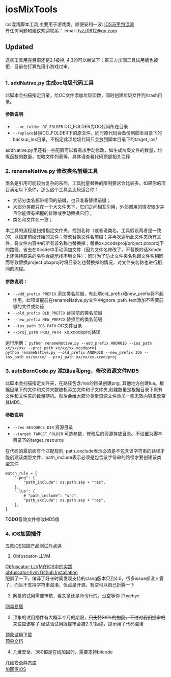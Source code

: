 # iosMixTools
ios混淆脚本工具,主要用于游戏类。顺便安利一波:  [IOS马甲包混淆](https://blog.csdn.net/lyzz0612/article/details/80390362)    
有任何问题和建议欢迎联系： email: lyzz0612@qq.com

## Updated
这些工具用完目前还是2.1被拒, 4.3的可以尝试下；第三方加固工具试用版也被拒，目前在打算先用小游戏过审。

## 

### 1.  addNative.py 生成oc垃圾代码工具
此脚本会扫描指定目录，给OC文件添加垃圾函数，同时创建垃圾文件到/trash目录。
#### 参数说明

* ` --oc_folder OC_FOLDER` OC_FOLDER为OC代码所在目录
* `--replace`替换OC_FOLDER下的原文件，同时原代码会备份到脚本目录下的backup_ios目录。不指定此项垃圾代码只会放到脚本目录下的target_ios/

addNative.py里还有一些配置可以看需求手动修改，如生成垃圾文件的数量，垃圾函数的数量，忽略文件列表等，具体请查看代码顶部相关注释

### 2. renameNative.py 修改类名前缀工具
类名是引用可能较为复杂的东西，工具批量替换的限制要求会比较多。如果你的项目满足以下条件，那么这个工具会比较适合你：

* 大部分类名都带相同的前缀，也只准备替换前缀；
* 大部分类都只在一个大文件夹下，它们之间相互引用，外部调用的情况较少并且你能很有把握的排除或手动替换它们；
* 类名和文件名一致；

本工具的流程是扫描指定文件夹，找到名称（或者说类名，工具假设两者是一致的）以指定前缀开始的文件；修改替换文件名前缀；并再次遍历此文件夹所有文件，将文件内容中的所有该名称也替换掉；替换xx.xcodeproj/project.pbxproj下的路径，省去在Xcode中手动添加文件（因为文件名修改了，不替换的话Xcode上还保持原来的名称会提示找不到文件）；同时为了防止文件夹名称跟文件名相同而导致替换project.pbxproj时将目录名也替换掉的情况，对文件夹名称也进行相同的流程。

#### 参数说明：

* `--add_prefix PREFIX` 添加类名前缀，有此项old_prefix和new_prefix将不起作用，此项请提前在renameNative.py文件中ignore_path_text添加不需要前缀的文件或路径
* `--old_prefix OLD_PREFIX` 替换前的类名前缀
* `--new_prefix NEW_PREFIX` 替换后的类名前缀
* `--ios_path IOS_PATH` OC文件目录
* `--proj_path PROJ_PATH ` xx.xcodeproj路径

运行示例：
`python renameNative.py --add_prefix ANDROID --ios_path xx/xx/xx/ --proj_path xx/xx/xx.xcodeproj`      
`python renameNative.py --old_prefix ANDROID --new_prefix IOS --ios_path xx/xx/xx/ --proj_path xx/xx/xx.xcodeproj`


### 3. autoBornCode.py 添加lua和png，修改资源文件MD5
此脚本会扫描指定文件夹，在路径包含/res的目录创建png, 其他地方创建lua。根据目录下的文件和文件夹数随机添加文件和子文件夹,创建数量是根据目录下原有文件和文件夹的数量随机。然后会给大部分类型资源文件添加一些无效内容来改变其MD5。

#### 参数说明

* `--res RESOURCE_DIR` 资源目录
* `--target TARGET_FOLDER` 可选参数，修改后的资源存放目录。不设置为脚本目录下的target_resource 

在代码的最前面有个匹配规则, path_exclude表示必须是不包含该字符串的路径才能创建该类型文件，path_include表示必须是包含该字符串的路径才要创建该类型文件
```
match_rule = {
    ".png": {
        "path_include": os.path.sep + "res",
    },
    ".lua": {
        # "path_include": "src",
        "path_exclude": os.path.sep + "res",
    },
}
```

**TODO**音效文件修改MD5值


### 4. iOS加固插件
[五款iOS加固产品测试与点评](http://telecom.chinabyte.com/300/14570300.shtml)

1. Obfuscator-LLVM

[Obfuscator-LLVM在iOS中的实践](https://www.jianshu.com/p/a631b5584de6)   
[obfuscator-llvm Github Installation](https://github.com/obfuscator-llvm/obfuscator/wiki/Installation)  
配置了一下，编译了好长时间发现支持的clang版本只到4.0，很多issue都没人管了，而且不支持字符串混淆，优点是开源，有空可以自己折腾一下

2. 网易的试用需要审核，看文章还是命令行的，没空等你了byebye

[网易易盾](http://dun.163.com/product/ios-reinforce)

3. 顶象的试用插件有大概半个月的期限，~~只支持30%的加固，不过对我们提审的来说应该够了~~ 经试验试用版提审会被2.3.1拒绝，提示用了代码混淆

[顶象试用下载](https://appen.dingxiang-inc.com/download/file?type=4&url=https%3A%2F%2Fappen.dingxiang-inc.com%2Fdownload%2FiosVm)     
[顶象文档](https://cdn.dingxiang-inc.com/public-service/docs/compiler-ios/) 


4. 几维安全、360都是在线加固的，需要支持bitcode 

[几维安全静态库](https://cloud.kiwisec.com/encrypt/lib)     
[加固保iOS](http://jiagu.360.cn/#/app/android)







